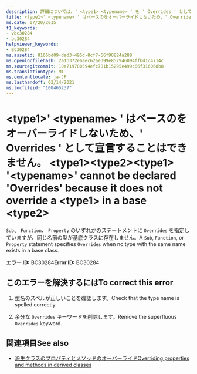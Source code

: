 ```yaml
---
description: 詳細については、' <type1> <typename> ' を ' Overrides ' として宣言することはできません。ベースでをオーバーライドしないためです。 <type1><type2>
title: <type1>' <typename> ' はベースのをオーバーライドしないため、' Overrides ' として宣言することはできません。 <type1><type2>
ms.date: 07/20/2015
f1_keywords:
- vbc30284
- bc30284
helpviewer_keywords:
- BC30284
ms.assetid: 8166bd09-dad3-495d-8cf7-66f90824a288
ms.openlocfilehash: 2a1b372e6aec62ae399e852946094ffbd1c4714c
ms.sourcegitcommit: 10e719780594efc781b15295e499c66f316068b8
ms.translationtype: MT
ms.contentlocale: ja-JP
ms.lasthandoff: 02/14/2021
ms.locfileid: "100465237"
---
```

# <a name="type1-typename-cannot-be-declared-overrides-because-it-does-not-override-a-type1-in-a-base-type2"></a><span data-ttu-id="7b55e-103">\<type1>' \<typename> ' はベースのをオーバーライドしないため、' Overrides ' として宣言することはできません。 \<type1>\<type2></span><span class="sxs-lookup"><span data-stu-id="7b55e-103">\<type1> '\<typename>' cannot be declared 'Overrides' because it does not override a \<type1> in a base \<type2></span></span>

<span data-ttu-id="7b55e-104">`Sub`、 `Function`、 `Property` のいずれかのステートメントに `Overrides` を指定していますが、同じ名前の型が基底クラスに存在しません。</span><span class="sxs-lookup"><span data-stu-id="7b55e-104">A `Sub`, `Function`, or `Property` statement specifies `Overrides` when no type with the same name exists in a base class.</span></span>  
  
 <span data-ttu-id="7b55e-105">**エラー ID:** BC30284</span><span class="sxs-lookup"><span data-stu-id="7b55e-105">**Error ID:** BC30284</span></span>  
  
## <a name="to-correct-this-error"></a><span data-ttu-id="7b55e-106">このエラーを解決するには</span><span class="sxs-lookup"><span data-stu-id="7b55e-106">To correct this error</span></span>  
  
1. <span data-ttu-id="7b55e-107">型名のスペルが正しいことを確認します。</span><span class="sxs-lookup"><span data-stu-id="7b55e-107">Check that the type name is spelled correctly.</span></span>  
  
2. <span data-ttu-id="7b55e-108">余分な `Overrides` キーワードを削除します。</span><span class="sxs-lookup"><span data-stu-id="7b55e-108">Remove the superfluous `Overrides` keyword.</span></span>  
  
## <a name="see-also"></a><span data-ttu-id="7b55e-109">関連項目</span><span class="sxs-lookup"><span data-stu-id="7b55e-109">See also</span></span>

- [<span data-ttu-id="7b55e-110">派生クラスのプロパティとメソッドのオーバーライド</span><span class="sxs-lookup"><span data-stu-id="7b55e-110">Overriding properties and methods in derived classes</span></span>](../programming-guide/language-features/objects-and-classes/inheritance-basics.md#overriding-properties-and-methods-in-derived-classes)
